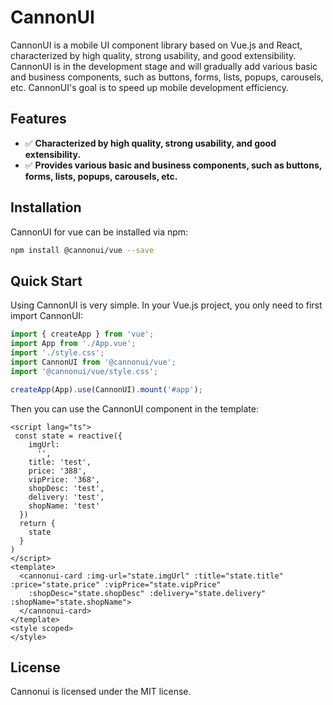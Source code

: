 # CannonUI

CannonUI is a mobile UI component library based on Vue.js and React, characterized by high quality, strong usability, and good extensibility. CannonUI is in the development stage and will gradually add various basic and business components, such as buttons, forms, lists, popups, carousels, etc. CannonUI's goal is to speed up mobile development efficiency.

## Features

- ✅ **Characterized by high quality, strong usability, and good extensibility.**
- ✅ **Provides various basic and business components, such as buttons, forms, lists, popups, carousels, etc.**

## Installation

CannonUI for vue can be installed via npm:

```bash
npm install @cannonui/vue --save
```

## Quick Start

Using CannonUI is very simple. In your Vue.js project, you only need to first import CannonUI:

```js
import { createApp } from 'vue';
import App from './App.vue';
import './style.css';
import CannonUI from '@cannonui/vue';
import '@cannonui/vue/style.css';

createApp(App).use(CannonUI).mount('#app');
```
Then you can use the CannonUI component in the template:

```vue
<script lang="ts">
 const state = reactive({
    imgUrl:
      '',
    title: 'test',
    price: '388',
    vipPrice: '368',
    shopDesc: 'test',
    delivery: 'test',
    shopName: 'test'
  })
  return {
    state
  }
)
</script>
<template>
  <cannonui-card :img-url="state.imgUrl" :title="state.title" :price="state.price" :vipPrice="state.vipPrice"
    :shopDesc="state.shopDesc" :delivery="state.delivery" :shopName="state.shopName">
  </cannonui-card>
</template>
<style scoped>
</style>
```

## License

Cannonui is licensed under the MIT license.


